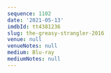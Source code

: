 ```yaml
---
sequence: 1102
date: '2021-05-13'
imdbId: tt4381236
slug: the-greasy-strangler-2016
venue: null
venueNotes: null
medium: Blu-ray
mediumNotes: null
---
```


